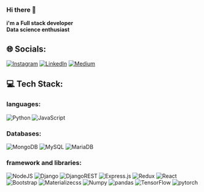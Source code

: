 ### Hi there 👋

<!-- ## 💫 About Me: -->
<b>i'm a</b>
<b>Full stack developer<br>Data science enthusiast</b>


## 🌐 Socials:
[![Instagram](https://img.shields.io/badge/Instagram-%23E4405F.svg?logo=Instagram&logoColor=white&style=for-the-badge)](https://instagram.com/nafiu.dev) 
[![LinkedIn](https://img.shields.io/badge/LinkedIn-%230077B5.svg?logo=linkedin&logoColor=white&style=for-the-badge)](https://linkedin.com/in/nafiu-nizar-93a16720b) 
[![Medium](https://img.shields.io/badge/Medium-12100E?logo=medium&logoColor=white&style=for-the-badge)](https://medium.com/@nafiu.dev) 

## 💻 Tech Stack:
### languages:
![Python](https://img.shields.io/badge/python-3670A0?style=for-the-badge&logo=python&logoColor=ffdd54)
![JavaScript](https://img.shields.io/badge/javascript-%23323330.svg?style=for-the-badge&logo=javascript&logoColor=%23F7DF1E)
### Databases:
![MongoDB](https://img.shields.io/badge/MongoDB-%234ea94b.svg?style=for-the-badge&logo=mongodb&logoColor=white) 
![MySQL](https://img.shields.io/badge/mysql-%2300f.svg?style=for-the-badge&logo=mysql&logoColor=white) 
![MariaDB](https://img.shields.io/badge/MariaDB-003545?style=for-the-badge&logo=mariadb&logoColor=white)
### framework and libraries:
![NodeJS](https://img.shields.io/badge/node.js-6DA55F?style=for-the-badge&logo=node.js&logoColor=white) 
![Django](https://img.shields.io/badge/django-%23092E20.svg?style=for-the-badge&logo=django&logoColor=white) 
![DjangoREST](https://img.shields.io/badge/DJANGO-REST-ff1709?style=for-the-badge&logo=django&logoColor=white&color=ff1709labelColor=gray) 
![Express.js](https://img.shields.io/badge/express.js-%23404d59.svg?style=for-the-badge&logo=express&logoColor=%2361DAFB) 
![Redux](https://img.shields.io/badge/redux-%23593d88.svg?style=for-the-badge&logo=redux&logoColor=white) 
![React](https://img.shields.io/badge/react-%2320232a.svg?style=for-the-badge&logo=react&logoColor=%2361DAFB)
![Bootstrap](https://img.shields.io/badge/bootstrap-%23563D7C.svg?style=for-the-badge&logo=bootstrap&logoColor=white) 
![Materializecss](https://img.shields.io/badge/-materializecss-blue?style=for-the-badge&logoColor=%2361DAFB)
![Numpy](https://img.shields.io/badge/-Numpy-lightgrey?style=for-the-badge&logoColor=%2361DAFB)
![pandas](https://img.shields.io/badge/-pandas-lightgrey?style=for-the-badge&logoColor=%2361DAFB)
![TensorFlow](https://img.shields.io/badge/-TensorFlow-orange?style=for-the-badge&logoColor=%2361DAFB)
![pytorch](https://img.shields.io/badge/-pytorch-orange?style=for-the-badge&logoColor=%2361DAFB)
<!-- # 📊 GitHub Stats:
![](https://github-readme-stats.vercel.app/api?username=nafiu-dev&theme=dark&hide_border=false&include_all_commits=true&count_private=true)<br/>
![](https://github-readme-streak-stats.herokuapp.com/?user=nafiu-dev&theme=dark&hide_border=false)<br/>
![](https://github-readme-stats.vercel.app/api/top-langs/?username=nafiu-dev&theme=dark&hide_border=false&include_all_commits=true&count_private=true&layout=compact) -->

<!-- Proudly created with GPRM ( https://gprm.itsvg.in ) -->
